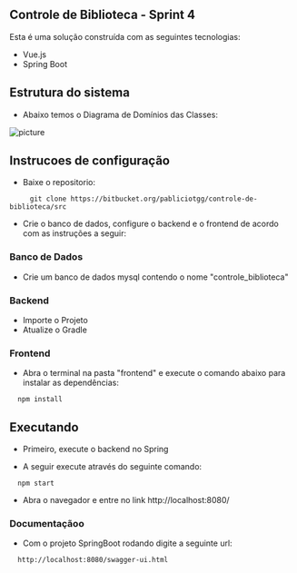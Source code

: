 ## Controle de Biblioteca - Sprint 4

Esta é uma solução construída com as seguintes tecnologias:
- Vue.js
- Spring Boot


## Estrutura do sistema

- Abaixo temos o Diagrama de Domínios das Classes:

![picture](https://bitbucket.org/pabliciotgg/controle-de-biblioteca/raw/a5502e4db27931d24a2d6d1d92a3a7bcfc2df088/diagrama.jpeg)

## Instrucoes de configuração

- Baixe o repositorio:
```
     git clone https://bitbucket.org/pabliciotgg/controle-de-biblioteca/src
```

- Crie o banco de dados, configure o backend e o frontend de acordo com as instruções a seguir:

### Banco de Dados
- Crie um banco de dados mysql contendo o nome "controle_biblioteca"

### Backend
- Importe o Projeto
- Atualize o Gradle

### Frontend

- Abra o terminal na pasta "frontend" e execute o comando abaixo para instalar as dependências:
```
  npm install
```


## Executando

- Primeiro, execute o backend no Spring

- A seguir execute através do seguinte comando:
```
  npm start
```
- Abra o navegador e entre no link http://localhost:8080/


### Documentaçãoo

- Com o projeto SpringBoot rodando digite a seguinte url:
```
  http://localhost:8080/swagger-ui.html
```